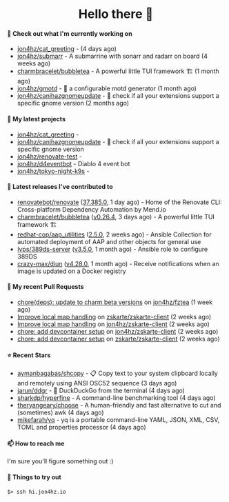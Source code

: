 <h1 align=center>Hello there 👋</h1>

#### 👷 Check out what I'm currently working on

- [jon4hz/cat_greeting](https://github.com/jon4hz/cat_greeting) -  (4 days ago)
- [jon4hz/submarr](https://github.com/jon4hz/submarr) - A submarrine with sonarr and radarr on board (4 weeks ago)
- [charmbracelet/bubbletea](https://github.com/charmbracelet/bubbletea) - A powerful little TUI framework 🏗 (1 month ago)
- [jon4hz/gmotd](https://github.com/jon4hz/gmotd) - 🌅 a configurable motd generator (1 month ago)
- [jon4hz/canihazgnomeupdate](https://github.com/jon4hz/canihazgnomeupdate) - 🧙 check if all your extensions support a specific gnome version (2 months ago)

#### 🌱 My latest projects

- [jon4hz/cat_greeting](https://github.com/jon4hz/cat_greeting) - 
- [jon4hz/canihazgnomeupdate](https://github.com/jon4hz/canihazgnomeupdate) - 🧙 check if all your extensions support a specific gnome version
- [jon4hz/renovate-test](https://github.com/jon4hz/renovate-test) - 
- [jon4hz/d4eventbot](https://github.com/jon4hz/d4eventbot) - Diablo 4 event bot
- [jon4hz/tokyo-night-k9s](https://github.com/jon4hz/tokyo-night-k9s) - 

#### 🔭 Latest releases I've contributed to

- [renovatebot/renovate](https://github.com/renovatebot/renovate) ([37.385.0](https://github.com/renovatebot/renovate/releases/tag/37.385.0), 1 day ago) - Home of the Renovate CLI: Cross-platform Dependency Automation by Mend.io
- [charmbracelet/bubbletea](https://github.com/charmbracelet/bubbletea) ([v0.26.4](https://github.com/charmbracelet/bubbletea/releases/tag/v0.26.4), 3 days ago) - A powerful little TUI framework 🏗
- [redhat-cop/aap_utilities](https://github.com/redhat-cop/aap_utilities) ([2.5.0](https://github.com/redhat-cop/aap_utilities/releases/tag/2.5.0), 2 weeks ago) - Ansible Collection for automated deployment of AAP and other objects for general use
- [lvps/389ds-server](https://github.com/lvps/389ds-server) ([v3.5.0](https://github.com/lvps/389ds-server/releases/tag/v3.5.0), 1 month ago) - Ansible role to configure 389DS
- [crazy-max/diun](https://github.com/crazy-max/diun) ([v4.28.0](https://github.com/crazy-max/diun/releases/tag/v4.28.0), 1 month ago) - Receive notifications when an image is updated on a Docker registry

#### 🔨 My recent Pull Requests

- [chore(deps): update to charm beta versions](https://github.com/jon4hz/fztea/pull/50) on [jon4hz/fztea](https://github.com/jon4hz/fztea) (1 week ago)
- [Improve local map handling](https://github.com/zskarte/zskarte-client/pull/422) on [zskarte/zskarte-client](https://github.com/zskarte/zskarte-client) (2 weeks ago)
- [Improve local map handling](https://github.com/jon4hz/zskarte-client/pull/3) on [jon4hz/zskarte-client](https://github.com/jon4hz/zskarte-client) (2 weeks ago)
- [chore: add devcontainer setup](https://github.com/jon4hz/zskarte-client/pull/2) on [jon4hz/zskarte-client](https://github.com/jon4hz/zskarte-client) (2 weeks ago)
- [chore: add devcontainer setup](https://github.com/zskarte/zskarte-client/pull/418) on [zskarte/zskarte-client](https://github.com/zskarte/zskarte-client) (2 weeks ago)

#### ⭐ Recent Stars

- [aymanbagabas/shcopy](https://github.com/aymanbagabas/shcopy) - 📋 Copy text to your system clipboard locally and remotely using ANSI OSC52 sequence (3 days ago)
- [jarun/ddgr](https://github.com/jarun/ddgr) - :duck: DuckDuckGo from the terminal (4 days ago)
- [sharkdp/hyperfine](https://github.com/sharkdp/hyperfine) - A command-line benchmarking tool (4 days ago)
- [theryangeary/choose](https://github.com/theryangeary/choose) - A human-friendly and fast alternative to cut and (sometimes) awk (4 days ago)
- [mikefarah/yq](https://github.com/mikefarah/yq) - yq is a portable command-line YAML, JSON, XML, CSV, TOML  and properties processor (4 days ago)

#### 📫 How to reach me
I'm sure you'll figure something out :)

#### 👀 Things to try out
```
$> ssh hi.jon4hz.io
```